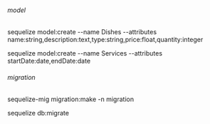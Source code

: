 ###### model

sequelize model:create --name Dishes --attributes name:string,description:text,type:string,price:float,quantity:integer

sequelize model:create --name Services --attributes startDate:date,endDate:date

###### migration

sequelize-mig migration:make -n migration

sequelize db:migrate
